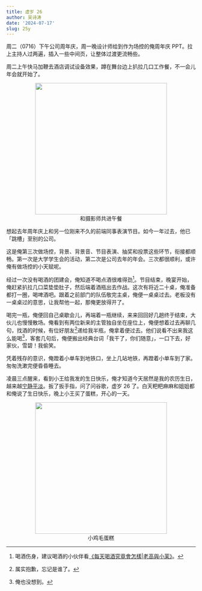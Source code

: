 ```yaml
---
title: 虚岁 26 
author: 吴诗涛
date: '2024-07-17'
slug: 25y
---
```


周二（0716）下午公司周年庆，周一晚设计师给到作为场控的俺周年庆 PPT。拉上主持人过两遍，插入一些中间页，让整体过渡更流畅些。

周二上午快马加鞭去酒店调试设备效果，蹲在舞台边上扒拉几口工作餐，不一会儿年会就开始了。

<center><img src="/images/2024-07-17-1-gzc.jpg" width=350></center>
<center>和摄影师共进午餐</center>

想起去年周年庆上和另一位刚来不久的前端同事表演节目。如今一年过去，他已「跳槽」至别的公司。

这是俺第三次做场控，背景、背景音、节目表演、抽奖和投票这些环节，衔接都顺畅。第一次是大学学生会的活动，第二次是公司去年的年会。三次都很顺利，或许俺有做场控的小天赋呢。

经过一次没有喝酒的团建会，俺知道不喝点酒很难得劲[^1]。节目结束，晚宴开始，俺赶紧扒拉几口菜垫垫肚子，然后端着酒瓶出去作战。这次有将近二十桌，俺准备都打一圈，喝啤酒吧。跟着之前部门的队伍敬完主桌，俺便一桌桌过去。老板没有一桌桌过的意思，让我帮他一起，那俺更放得开了。

喝完一瓶，俺便回自己桌歇会儿，再端着一瓶继续，来来回回好几趟终于结束，大伙儿也慢慢散场。俺看到有两位新来的主管独自坐在座位上，俺便想着过去再聊几句，找酒的时候，有位好朋友[^2]递给我半瓶，俺拿着便过去。他们说看不出来我这么能喝[^3]，客套几句后，俺便搬出经典台词「我干了，你们随意」，一口下去，好家伙，雪碧！我偷笑。

凭着残存的意识，俺蹬着小单车到地铁口，坐上几站地铁，再蹬着小单车到了家。匆匆洗漱完便昏昏睡去。

凌晨三点醒来，看到小王给我发的生日快乐，俺才知道今天居然是我的农历生日，越来越[宁静平淡](../birth)。扳了扳手指，问了问谷歌，虚岁 26 了。白天粑粑麻麻和姐姐都和俺说了生日快乐，晚上小王买了蛋糕，开心的一天。

<center><img src="/images/2024-07-17-2-srdg.jpg" width=350></center>
<center>小鸡毛蛋糕</center>




[^1]: 喝酒伤身，建议喝酒的小伙伴看[《每天喝酒究竟會怎樣|老高與小茉》](https://www.youtube.com/watch?v=OmED8FDtHAw)。

[^2]: 属实抱歉，忘记是谁了。

[^3]: 俺也没想到。
